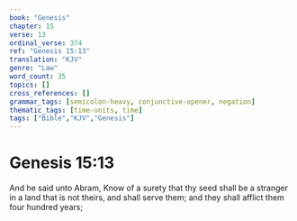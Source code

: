 ```yaml
---
book: "Genesis"
chapter: 15
verse: 13
ordinal_verse: 374
ref: "Genesis 15:13"
translation: "KJV"
genre: "Law"
word_count: 35
topics: []
cross_references: []
grammar_tags: [semicolon-heavy, conjunctive-opener, negation]
thematic_tags: [time-units, time]
tags: ["Bible","KJV","Genesis"]
---
```


# Genesis 15:13

And he said unto Abram, Know of a surety that thy seed shall be a stranger in a land that is not theirs, and shall serve them; and they shall afflict them four hundred years;
